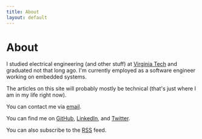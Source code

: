 ```yaml
---
title: About
layout: default
---
```


# About

I studied electrical engineering (and other stuff) at [Virginia Tech](http://vt.edu) and graduated not that long ago.
I'm currently employed as a software engineer working on embedded systems.

The articles on this site will probably mostly be technical (that's just where I am in my life right now).

You can contact me via [email](mailto:alxlit@alxlit.name).

You can find me on
[GitHub](http://github.com/alxlit),
[LinkedIn](http://linkedin.com/in/alxlit), and 
[Twitter](http://twitter.com/alxlit).

You can also subscribe to the [RSS](/feed.xml) feed.
 
